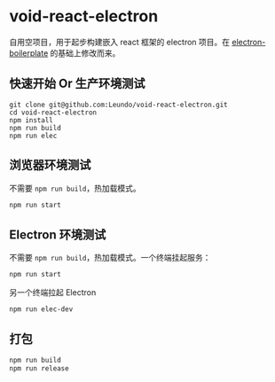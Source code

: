 # void-react-electron

自用空项目，用于起步构建嵌入 react 框架的 electron 项目。在 [electron-boilerplate](https://github.com/szwacz/electron-boilerplate) 的基础上修改而来。

## 快速开始 Or 生产环境测试

```bas
git clone git@github.com:Leundo/void-react-electron.git
cd void-react-electron
npm install
npm run build
npm run elec
```

## 浏览器环境测试

不需要 `npm run build`，热加载模式。

```bash
npm run start
```

## Electron 环境测试

不需要 `npm run build`，热加载模式。一个终端挂起服务：

```bash
npm run start
```

另一个终端拉起 Electron

```bash
npm run elec-dev
```

## 打包

```bash
npm run build
npm run release
```

